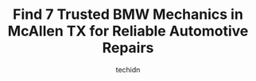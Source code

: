 ---
layout: ampstory
image: https://images.unsplash.com/photo-1507136566006-cfc505b114fc?ixlib=rb-4.0.3&ixid=MnwxMjA3fDB8MHxwaG90by1wYWdlfHx8fGVufDB8fHx8&auto=format&fit=crop&w=640&h=853&q=80
author: techidn
featured: false
description: Looking for reliable and skilled BMW Mechanic in McAllen TX, USA? Your search ends here with the 7 best BMW Mechanic in town. With their expertise and commitment to delivering exceptional se
title: Find 7 Trusted BMW Mechanics in McAllen TX for Reliable Automotive Repairs
cover:
   title: Find 7 Trusted BMW Mechanics in McAllen TX for Reliable Automotive Repairs
   subtitle: Rickpate
   background: https://images.unsplash.com/photo-1507136566006-cfc505b114fc?ixlib=rb-4.0.3&ixid=MnwxMjA3fDB8MHxwaG90by1wYWdlfHx8fGVufDB8fHx8&auto=format&fit=crop&w=640&h=853&q=80

pages: 
 - layout: thirds
   top: <h1>#1 Premium Automotive Services</h1>
   bottom: "<p>10-26-22 - Vehicle Dropped Off01-05-23 - Vehicle Picked UpBecause of the extensive front suspension damage I wanted my car to be worked on by mechanics w/VW experience. I u</p>"
   background: https://www.knot35.com/toplist/wp-content/uploads/2023/06/best-bmw-mechanic-1-in-mcallen-tx-1685835409.jpeg
   backgroundblur: true
 - layout: thirds
   top: <h1>#2 Integrity Auto Repair</h1>
   bottom: "<p>417 E Cedar Ave ste g, McAllen, TX 78501, United States</p>"
   background: https://www.knot35.com/toplist/wp-content/uploads/2023/06/best-bmw-mechanic-2-in-mcallen-tx-1685835410.jpeg
   cta:
      link: https://www.knot35.com/toplist/find-7-trusted-bmw-mechanics-in-mcallen-tx-for-reliable-automotive-repairs/
      text: Find 7 Trusted BMW Mechanics in McAllen TX for Reliable Automotive Repairs
 - layout: thirds
   top: <h1>#3 Stutz Auto Service Inc.</h1>
   bottom: "<p>2408 Pecan Blvd, McAllen, TX 78501, United States</p>"
   background: https://www.knot35.com/toplist/wp-content/uploads/2023/06/best-bmw-mechanic-3-in-mcallen-tx-1685835410.png
   cta:
      link: https://www.knot35.com/toplist/find-7-trusted-bmw-mechanics-in-mcallen-tx-for-reliable-automotive-repairs/
      text: Find 7 Trusted BMW Mechanics in McAllen TX for Reliable Automotive Repairs
 - layout: thirds
   top: <h1>#4 JG Auto Services</h1>
   bottom: "<p>617 N McColl Rd, McAllen, TX 78501, United States</p>"
   background: https://images.unsplash.com/photo-1533735380053-eb8d0759b24a?ixlib=rb-4.0.3&ixid=MnwxMjA3fDB8MHxwaG90by1wYWdlfHx8fGVufDB8fHx8&auto=format&fit=crop&w=640&h=853&q=80
   cta:
      link: https://www.knot35.com/toplist/find-7-trusted-bmw-mechanics-in-mcallen-tx-for-reliable-automotive-repairs/
      text: Find 7 Trusted BMW Mechanics in McAllen TX for Reliable Automotive Repairs
 - layout: thirds
   top: <h1>#5 Jauregui Automotive & Performance Center</h1>
   bottom: "<p>2101 W Nolana Ave rear, McAllen, TX 78501, United States</p>"
   background: https://images.unsplash.com/photo-1620421680010-0766ff230392?ixlib=rb-4.0.3&ixid=MnwxMjA3fDB8MHxwaG90by1wYWdlfHx8fGVufDB8fHx8&auto=format&fit=crop&w=640&h=853&q=80
   cta:
      link: https://www.knot35.com/toplist/find-7-trusted-bmw-mechanics-in-mcallen-tx-for-reliable-automotive-repairs/
      text: Find 7 Trusted BMW Mechanics in McAllen TX for Reliable Automotive Repairs
 - layout: thirds
   top: <h1>#6 Twins Auto Service</h1>
   bottom: "<p>4321 Buddy Owens Blvd, McAllen, TX 78504, United States</p>"
   background: https://images.unsplash.com/photo-1597773150796-e5c14ebecbf5?ixlib=rb-4.0.3&ixid=MnwxMjA3fDB8MHxwaG90by1wYWdlfHx8fGVufDB8fHx8&auto=format&fit=crop&w=640&h=853&q=80
   cta:
      link: https://www.knot35.com/toplist/find-7-trusted-bmw-mechanics-in-mcallen-tx-for-reliable-automotive-repairs/
      text: Find 7 Trusted BMW Mechanics in McAllen TX for Reliable Automotive Repairs
 - layout: thirds
   top: <h1>#7 Markhams Automotive Wheel Aligning & Spring Shop</h1>
   bottom: "<p>513 US-83 BUS, McAllen, TX 78501, United States</p>"
   background: https://images.unsplash.com/photo-1561679660-d00ee1e0dc8e?ixlib=rb-4.0.3&ixid=MnwxMjA3fDB8MHxwaG90by1wYWdlfHx8fGVufDB8fHx8&auto=format&fit=crop&w=640&h=853&q=80
   cta:
      link: https://www.knot35.com/toplist/find-7-trusted-bmw-mechanics-in-mcallen-tx-for-reliable-automotive-repairs/
      text: Find 7 Trusted BMW Mechanics in McAllen TX for Reliable Automotive Repairs
 - layout: thirds
   middle: Continue reading...
   background: https://images.unsplash.com/photo-1533998839656-76f5e4b2bccb?ixlib=rb-4.0.3&ixid=MnwxMjA3fDB8MHxwaG90by1wYWdlfHx8fGVufDB8fHx8&auto=format&fit=crop&w=640&h=853&q=80
   cta:
      link: https://www.knot35.com/toplist/find-7-trusted-bmw-mechanics-in-mcallen-tx-for-reliable-automotive-repairs/
      text: Find 7 Trusted BMW Mechanics in McAllen TX for Reliable Automotive Repairs
      
---